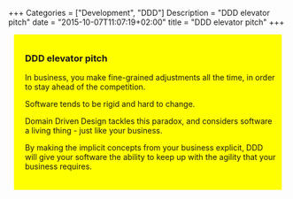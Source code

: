 +++
Categories = ["Development", "DDD"]
Description = "DDD elevator pitch"
date = "2015-10-07T11:07:19+02:00"
title = "DDD elevator pitch"
+++

<div style="display:block;max-width:480px;background-color: yellow;padding:10px 10px 20px 20px;margin: 10px 10px 10px 10px">
<h3>DDD elevator pitch</h3>
<p>In business, you make fine-grained adjustments all the time, in order to stay ahead of the competition.</p>
<p>Software tends to be rigid and hard to change.</p>
<p>Domain Driven Design tackles this paradox, and considers software a living thing - just like your business.</p>
<p>By making the implicit concepts from your business explicit, DDD will give your software the ability to keep up with the agility that your business requires.</p>
</div>
